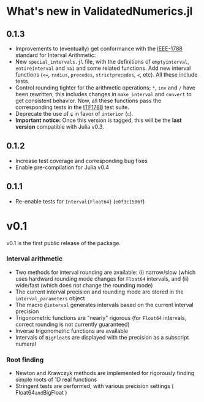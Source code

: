 # What's new in ValidatedNumerics.jl

## 0.1.3

- Improvements to (eventually) get conformance with the [IEEE-1788](https://standards.ieee.org/findstds/standard/1788-2015.html) standard for Interval Arithmetic:
 - New `special_intervals.jl` file, with the definitions of `emptyinterval`, `entireinterval` and `nai` and some related functions. Add new interval functions (`<=`, `radius`, `precedes`, `strictprecedes`, `≺`, etc). All these include tests.
 - Control rounding tighter for the arithmetic operations; `*`, `inv` and `/` have been rewritten; this includes changes in `make_interval` and `convert` to get consistent behavior. Now, all these functions pass the corresponding tests in the [ITF1788](https://github.com/oheim/ITF1788) test suite.
- Deprecate the use of `⊊` in favor of `interior` (`⪽`).
- **Important notice:** Once this version is tagged, this will be the **last version** compatible with Julia v0.3.

## 0.1.2

- Increase test coverage and corresponding bug fixes
- Enable pre-compilation for Julia v0.4

## 0.1.1

- Re-enable tests for `Interval{Float64}` (`e0f3c1506f`)

# v0.1

v0.1 is the first public release of the package.

### Interval arithmetic
- Two methods for interval rounding are available:
 (i) narrow/slow (which uses hardward rounding mode changes for `Float64` intervals, and (ii) wide/fast (which does not change the rounding mode)
- The current interval precision and rounding mode are stored in the `interval_parameters` object
- The macro `@interval` generates intervals based on the current interval precision
- Trigonometric functions are "nearly" rigorous (for `Float64` intervals, correct rounding is not currently guaranteed)
- Inverse trigonometric functions are available
- Intervals of `BigFloat`s are displayed with the precision as a subscript numeral

### Root finding
- Newton and Krawczyk methods are implemented for rigorously finding simple roots of 1D real functions
- Stringent tests are performed, with various precision settings ( Float64` and `BigFloat )
